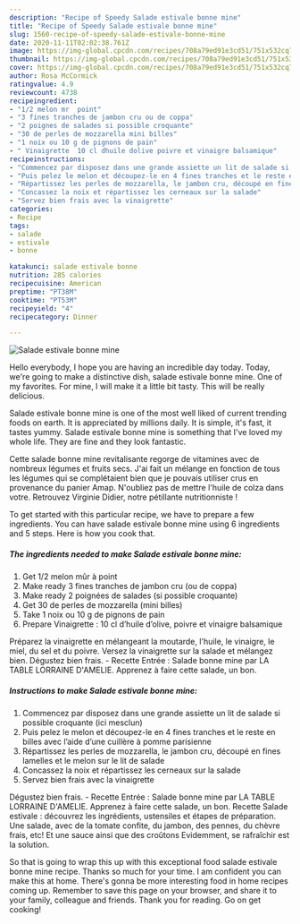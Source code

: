 ```yaml
---
description: "Recipe of Speedy Salade estivale bonne mine"
title: "Recipe of Speedy Salade estivale bonne mine"
slug: 1560-recipe-of-speedy-salade-estivale-bonne-mine
date: 2020-11-11T02:02:38.761Z
image: https://img-global.cpcdn.com/recipes/708a79ed91e3cd51/751x532cq70/salade-estivale-bonne-mine-photo-principale-de-la-recette.jpg
thumbnail: https://img-global.cpcdn.com/recipes/708a79ed91e3cd51/751x532cq70/salade-estivale-bonne-mine-photo-principale-de-la-recette.jpg
cover: https://img-global.cpcdn.com/recipes/708a79ed91e3cd51/751x532cq70/salade-estivale-bonne-mine-photo-principale-de-la-recette.jpg
author: Rosa McCormick
ratingvalue: 4.9
reviewcount: 4738
recipeingredient:
- "1/2 melon mr  point"
- "3 fines tranches de jambon cru ou de coppa"
- "2 poignes de salades si possible croquante"
- "30 de perles de mozzarella mini billes"
- "1 noix ou 10 g de pignons de pain"
- " Vinaigrette  10 cl dhuile dolive poivre et vinaigre balsamique"
recipeinstructions:
- "Commencez par disposez dans une grande assiette un lit de salade si possible croquante (ici mesclun)"
- "Puis pelez le melon et découpez-le en 4 fines tranches et le reste en billes avec l’aide d’une cuillère à pomme parisienne"
- "Répartissez les perles de mozzarella, le jambon cru, découpé en fines lamelles et le melon sur le lit de salade"
- "Concassez la noix et répartissez les cerneaux sur la salade"
- "Servez bien frais avec la vinaigrette"
categories:
- Recipe
tags:
- salade
- estivale
- bonne

katakunci: salade estivale bonne 
nutrition: 285 calories
recipecuisine: American
preptime: "PT38M"
cooktime: "PT53M"
recipeyield: "4"
recipecategory: Dinner

---
```



![Salade estivale bonne mine](https://img-global.cpcdn.com/recipes/708a79ed91e3cd51/751x532cq70/salade-estivale-bonne-mine-photo-principale-de-la-recette.jpg)

Hello everybody, I hope you are having an incredible day today. Today, we're going to make a distinctive dish, salade estivale bonne mine. One of my favorites. For mine, I will make it a little bit tasty. This will be really delicious.

Salade estivale bonne mine is one of the most well liked of current trending foods on earth. It is appreciated by millions daily. It is simple, it's fast, it tastes yummy. Salade estivale bonne mine is something that I've loved my whole life. They are fine and they look fantastic.

Cette salade bonne mine revitalisante regorge de vitamines avec de nombreux légumes et fruits secs. J&#39;ai fait un mélange en fonction de tous les légumes qui se complétaient bien que je pouvais utiliser crus en provenance du panier Amap. N&#39;oubliez pas de mettre l&#39;huile de colza dans votre. Retrouvez Virginie Didier, notre pétillante nutritionniste !


To get started with this particular recipe, we have to prepare a few ingredients. You can have salade estivale bonne mine using 6 ingredients and 5 steps. Here is how you cook that.

<!--inarticleads1-->

##### The ingredients needed to make Salade estivale bonne mine:

1. Get 1/2 melon mûr à point
1. Make ready 3 fines tranches de jambon cru (ou de coppa)
1. Make ready 2 poignées de salades (si possible croquante)
1. Get 30 de perles de mozzarella (mini billes)
1. Take 1 noix ou 10 g de pignons de pain
1. Prepare  Vinaigrette : 10 cl d’huile d’olive, poivre et vinaigre balsamique


Préparez la vinaigrette en mélangeant la moutarde, l&#39;huile, le vinaigre, le miel, du sel et du poivre. Versez la vinaigrette sur la salade et mélangez bien. Dégustez bien frais. - Recette Entrée : Salade bonne mine par LA TABLE LORRAINE D&#39;AMELIE. Apprenez à faire cette salade, un bon. 

<!--inarticleads2-->

##### Instructions to make Salade estivale bonne mine:

1. Commencez par disposez dans une grande assiette un lit de salade si possible croquante (ici mesclun)
1. Puis pelez le melon et découpez-le en 4 fines tranches et le reste en billes avec l’aide d’une cuillère à pomme parisienne
1. Répartissez les perles de mozzarella, le jambon cru, découpé en fines lamelles et le melon sur le lit de salade
1. Concassez la noix et répartissez les cerneaux sur la salade
1. Servez bien frais avec la vinaigrette


Dégustez bien frais. - Recette Entrée : Salade bonne mine par LA TABLE LORRAINE D&#39;AMELIE. Apprenez à faire cette salade, un bon. Recette Salade estivale : découvrez les ingrédients, ustensiles et étapes de préparation. Une salade, avec de la tomate confite, du jambon, des pennes, du chèvre frais, etc! Et une sauce ainsi que des croûtons Evidemment, se rafraîchir est la solution. 

So that is going to wrap this up with this exceptional food salade estivale bonne mine recipe. Thanks so much for your time. I am confident you can make this at home. There's gonna be more interesting food in home recipes coming up. Remember to save this page on your browser, and share it to your family, colleague and friends. Thank you for reading. Go on get cooking!
